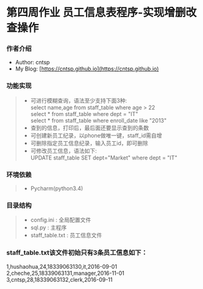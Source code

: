 # 第四周作业  员工信息表程序-实现增删改查操作

### 作者介绍
 * Author: cntsp
 * My Blog: [https://cntsp.github.io](https://cntsp.github.io)
 
### 功能实现
> * 可进行模糊查询，语法至少支持下面3种: <br>
select name,age from staff_table where age > 22 <br>
select  * from staff_table where dept = "IT" <br>
select  * from staff_table where enroll_date like "2013"
> * 查到的信息，打印后，最后面还要显示查到的条数
> * 可创建新员工纪录，以phone做唯一键，staff_id需自增
> * 可删除指定员工信息纪录，输入员工id，即可删除
> * 可修改员工信息，语法如下: <br>
UPDATE staff_table SET dept="Market" where dept = "IT"
 
### 环境依赖
> * Pycharm(python3.4)

### 目录结构
> * config.ini : 全局配置文件
> * sql.py : 主程序
> * staff_table.txt : 员工信息文件

### staff_table.txt该文件初始只有3条员工信息如下：<br>
1,hushaohua,24,18339063130,it,2016-09-01 <br>
2,cheche,25,18339063131,manager,2016-11-01 <br>
3,cntsp,28,18339063132,clerk,2016-09-11 


